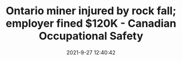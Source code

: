 ---
"title": "Ontario miner injured by rock fall; employer fined $120K - Canadian Occupational Safety"
"date": "2021-9-27 12:40:42"
"feed_name": "GOOGLENEWSDRILLING"
"feed_website": "https://news.google.com/search?q=drilling%2Bincident&hl=en-US&gl=US&ceid=US:en"
"feed_rss": "https://news.google.com/rss/search?q=drilling%2Bincident&hl=en-US&gl=US&ceid=US:en"
"link": "https://www.thesafetymag.com/ca/topics/convictions/ontario-miner-injured-by-rock-fall-employer-fined-120k/311326"
"source": "{'href': 'https://www.thesafetymag.com', 'title': 'Canadian Occupational Safety'}"
"file": "_posts/2021-1-1-6320966bf67730f0530b35f105b9d920e1149898.md"
"accident": "1"
"drilling": "0"
"dead": "0"
"injured": "1"
"arrested": "0"
"where": "mining site"
"causes": "rock fall"
"place": "unknown place"
---